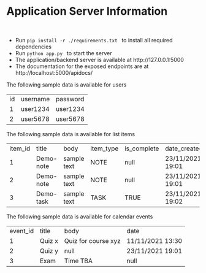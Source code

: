 <h1> Application Server Information </h1>
<br>


<ul>
<li>Run <code>pip install -r ./requirements.txt </code> to 
install all required dependencies</li>
<li>Run <code>python app.py </code> to start the server</li>
<li> The application/backend server is available at http://127.0.0.1:5000 </li>
<li> The documentation for the exposed endpoints are at http://localhost:5000/apidocs/ </li>
</li>
</ul>




<p> The following sample data is available for users </p>

<table>
    <tr>
    <td>id</td>
    <td>username</td>
    <td>password</td>
    </tr>
    <tr>
    <td>1</td>
    <td>user1234</td>
    <td>user1234</td>
    </tr>
    <tr>
    <td>2</td>
    <td>user5678</td>
    <td>user5678</td>
    </tr>
</table>

<p> The following sample data is available for list items </p>

<table>
    <tr>
    <td>item_id</td>
    <td>title</td>
    <td>body</td>
    <td>item_type</td>
    <td>is_complete</td>
    <td>date_created</td>
    <td>created_by</td>
    </tr>
    <tr>
    <td>1</td>
    <td>Demo-note</td>
    <td>sample text</td>
    <td>NOTE</td>
    <td>null</td>
    <td>23/11/2021 19:01</td>
    <td>1</td>
    </tr>
    <tr>
    <td>2</td>
    <td>Demo-note</td>
    <td>sample text</td>
    <td>NOTE</td>
    <td>null</td>
    <td>23/11/2021 19:01</td>
    <td>2</td>
    </tr>
    <tr>
    <td>3</td>
    <td>Demo-task</td>
    <td>sample text</td>
    <td>TASK</td>
    <td>TRUE</td>
    <td>23/11/2021 19:02</td>
    <td>2</td>
    </tr>
</table>

<p> The following sample data is available for calendar events </p>

<table>
    <tr>
    <td>event_id</td>
    <td>title</td>
    <td>body</td>
    <td>date</td>
    </tr>
    <tr>
    <td>1</td>
    <td>Quiz x</td>
    <td>Quiz for course xyz</td>
    <td>11/11/2021 13:30</td>
    </tr>
    <tr>
    <td>2</td>
    <td>Quiz y</td>
    <td>null</td>
    <td>23/11/2021 19:01</td>
    </tr>
    <tr>
    <td>3</td>
    <td>Exam</td>
    <td>Time TBA</td>
    <td>null</td>
    </tr>
</table>
